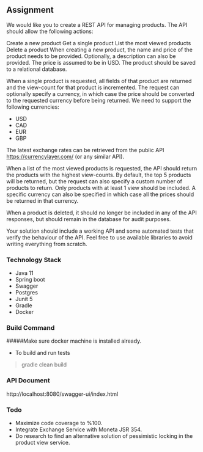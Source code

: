 ## Assignment
We would like you to create a REST API for managing products. The API should allow the following actions:

Create a new product
Get a single product
List the most viewed products
Delete a product
When creating a new product, the name and price of the product needs to be provided. Optionally, a description can also be provided. The price is assumed to be in USD. The product should be saved to a relational database.



When a single product is requested, all fields of that product are returned and the view-count for that product is incremented. The request can optionally specify a currency, in which case the price should be converted to the requested currency before being returned. We need to support the following currencies:

- USD
- CAD
- EUR
- GBP


The latest exchange rates can be retrieved from the public API https://currencylayer.com/ (or any similar API).



When a list of the most viewed products is requested, the API should return the products with the highest view-counts. By default, the top 5 products will be returned, but the request can also specify a custom number of products to return. Only products with at least 1 view should be included. A specific currency can also be specified in which case all the prices should be returned in that currency.



When a product is deleted, it should no longer be included in any of the API responses, but should remain in the database for audit purposes.



Your solution should include a working API and some automated tests that verify the behaviour of the API. Feel free to use available libraries to avoid writing everything from scratch.



### Technology Stack
- Java 11
- Spring boot
- Swagger
- Postgres
- Junit 5
- Gradle
- Docker

### Build Command
#####Make sure docker machine is installed already.
- To build and run tests
> gradle clean build

### API Document
http://localhost:8080/swagger-ui/index.html

### Todo
- Maximize code coverage to %100.
- Integrate Exchange Service with Moneta JSR 354.
- Do research to find an alternative solution of pessimistic locking in the product view service. 